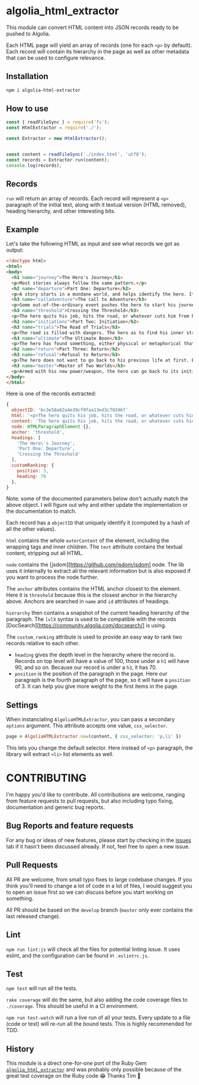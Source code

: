 # algolia_html_extractor

<!-- [![gem version][1]](https://rubygems.org/gems/algolia_html_extractor)
![ruby][2]
[![build master][3]](https://travis-ci.org/algolia/html-extractor)
[![coverage master][4]](https://coveralls.io/github/algolia/html-extractor?branch=master)
[![build develop][5]](https://travis-ci.org/algolia/html-extractor)
[![coverage develop][6]](https://coveralls.io/github/algolia/html-extractor?branch=develop) -->

This module can convert HTML content into JSON records ready to be pushed to
Algolia.

Each HTML page will yield an array of records (one for each `<p>` by default).
Each record will contain its hierarchy in the page as well as other metadata
that can be used to configure relevance.

## Installation

```sh
npm i algolia-html-extractor
```

## How to use

```javascript
const { readFileSync } = require('fs');
const HtmlExtractor = require('./');

const Extractor = new HtmlExtractor();


const content = readFileSync('./index.html', 'utf8');
const records = Extractor.run(content);
console.log(records);
```

## Records

`run` will return an array of records. Each record will represent a `<p>`
paragraph of the initial text, along with it textual version (HTML removed),
heading hierarchy, and other interesting bits.

## Example

Let's take the following HTML as input and see what records we got as output:

```html
<!doctype html>
<html>
<body>
  <h1 name="journey">The Hero's Journey</h1>
  <p>Most stories always follow the same pattern.</p>
  <h2 name="departure">Part One: Departure</h2>
  <p>A story starts in a mundane world, and helps identify the hero. It helps puts all the achievements of the story into perspective.</p>
  <h3 name="calladventure">The call to Adventure</h3>
  <p>Some out-of-the-ordinary event pushes the hero to start his journey.</p>
  <h3 name="threshold">Crossing the Threshold</h3>
  <p>The hero quits his job, hits the road, or whatever cuts him from his previous life.</p>
  <h2 name="initiations">Part Two: Initiation</h2>
  <h3 name="trials">The Road of Trials</h3>
  <p>The road is filled with dangers. The hero as to find his inner strength to overcome them.</p>
  <h3 name="ultimate">The Ultimate Boon</h3>
  <p>The hero has found something, either physical or metaphorical that changes him.</p>
  <h2 name="return">Part Three: Return</h2>
  <h3 name="refusal">Refusal to Return</h3>
  <p>The hero does not want to go back to his previous life at first. But then, an event will make him change his mind.</p>
  <h3 name="master">Master of Two Worlds</h3>
  <p>Armed with his new power/weapon, the hero can go back to its initial world and fix all the issues he had there.</p>
</body>
</html>
```

Here is one of the records extracted:

```javascript
{
  objectID: 'bc3e58a82a4e39cf9faa13ed3c70346f'
  html: '<p>The hero quits his job, hits the road, or whatever cuts him from his previous life.</p>',
  content: 'The hero quits his job, hits the road, or whatever cuts him from his previous life.',
  node: HTMLParagraphElement {},
  anchor: 'threshold',
  headings: [
    'The Hero\'s Journey',
    'Part One: Departure',
    'Crossing the Threshold'
  ],
  customRanking: {
    position: 3,
    heading: 70
  },
}
```

Note: some of the documented parameters below don't actually match the above object. I will figure out why and either update the implementation or the documentation to match.

Each record has a `objectID` that uniquely identify it (computed by a hash of all the other values).

`html` contains the whole `outerContent` of the element, including the wrapping tags and inner
children. The `text` attribute contains the textual content, stripping out all HTML.

`node` contains the [jsdom][https://github.com/jsdom/jsdom] node. The lib uses it internally to
extract all the relevant information but is also exposed if you want to process the node further.

The `anchor` attributes contains the HTML anchor closest to the element. Here it
is `threshold` because this is the closest anchor in the hierarchy above.
Anchors are searched in `name` and `id` attributes of headings.

`hierarchy` then contains a snapshot of the current heading hierarchy of the
paragraph. The `lvlX` syntax is used to be compatible with the records
[DocSearch][https://community.algolia.com/docsearch/] is using.

The `custom_ranking` attribute is used to provide an easy way to rank two records
relative to each other.

- `heading` gives the depth level in the hierarchy where the record is. Records
  on top level will have a value of 100, those under a `h1` will have 90, and so
  on. Because our record is under a `h3`, it has 70.
- `position` is the position of the paragraph in the page. Here our paragraph is
  the fourth paragraph of the page, so it will have a `position` of 3. It can
  help you give more weight to the first items in the page.

## Settings

When instanciating `AlgoliaHTMLExtractor`, you can pass a secondary `options`
argument. This attribute accepts one value, `css_selector`.

```ruby
page = AlgoliaHTMLExtractor.new(content, { css_selector: 'p,li' })
```

This lets you change the default selector. Here instead of `<p>` paragraph,
the library will extract `<li>` list elements as well.

# CONTRIBUTING

I'm happy you'd like to contribute. All contributions are welcome, ranging from
feature requests to pull requests, but also including typo fixing, documentation
and generic bug reports.

## Bug Reports and feature requests

For any bug or ideas of new features, please start by checking in the
[issues](https://github.com/stonecircle/html-extractor/issues) tab if
it hasn't been discussed already. If not, feel free to open a new issue.

## Pull Requests

All PR are welcome, from small typo fixes to large codebase changes. If you
think you'll need to change a lot of code in a lot of files, I would suggest you
to open an issue first so we can discuss before you start working on something.

All PR should be based on the `develop` branch (`master` only ever contains the
last released change).

## Lint

`npm run lint:js` will check all the files for potential linting issue. It uses
eslint, and the configuration can be found in `.eslintrc.js`.

## Test

`npm test` will run all the tests.

`rake coverage` will do the same, but also adding the code coverage files to
`./coverage`. This should be useful in a CI environment.

`npm run test-watch` will run a live run of all your tests. Every
update to a file (code or test) will re-run all the bound tests. This is highly
recommended for TDD.

## History

This module is a direct one-for-one port of the Ruby Gem [`algolia_html_extractor`](https://github.com/algolia/html-extractor) and was probably only possible because of the great test coverage on the Ruby code 😂 Thanks Tim 🎉
